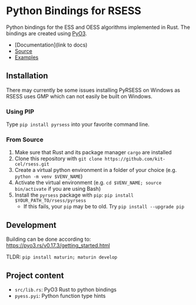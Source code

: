 # Python Bindings for RSESS

Python bindings for the ESS and OESS algorithms implemented in Rust.
The bindings are created using [PyO3](https://github.com/PyO3/pyo3).

- [Documentation](link to docs)
- [Source](https://github.com/kit-cel/rsess)
- [Examples](https://github.com/kit-cel/rsess_examples)

## Installation

There may currently be some issues installing PyRSESS on Windows as RSESS uses GMP which can not easily be built on Windows.

### Using PIP

Type `pip install pyrsess` into your favorite command line.

### From Source

1. Make sure that Rust and its package manager `cargo` are installed
2. Clone this repository with `git clone https://github.com/kit-cel/rsess.git`
3. Create a virtual python environment in a folder of your choice (e.g. `python -m venv $VENV_NAME`)
4. Activate the virtual environment (e.g. `cd $VENV_NAME; source bin/activate` if you are using Bash)
5. Install the `pyrsess` package with `pip`: `pip install $YOUR_PATH_TO/rsess/pyrsess`
	- If this fails, your `pip` may be to old. Try `pip install --upgrade pip`

## Development

Building can be done according to: https://pyo3.rs/v0.17.3/getting_started.html

TLDR: `pip install maturin; maturin develop`

## Project content

- `src/lib.rs`: PyO3 Rust to python bindings
- `pyess.pyi`: Python function type hints
